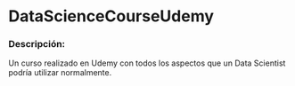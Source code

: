 # DataScienceCourseUdemy

### Descripción: 
Un curso realizado en Udemy con todos los aspectos que un Data Scientist podría utilizar normalmente.
